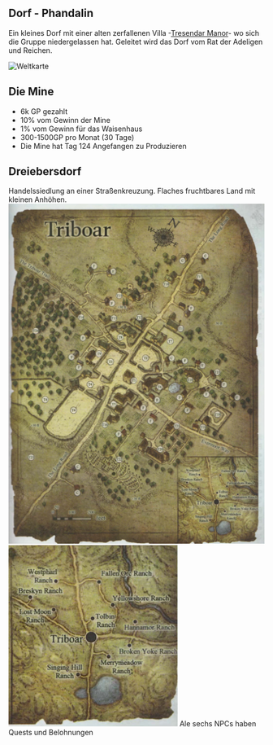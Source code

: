 ## Dorf - Phandalin 
Ein kleines Dorf mit einer alten zerfallenen Villa -[Tresendar Manor](Tresendar%20Villa.md)- wo sich die Gruppe niedergelassen hat. Geleitet wird das Dorf vom Rat der Adeligen und Reichen.


![Weltkarte](Bilder/PhandalinWeltkarte.png)


## Die Mine
- 6k GP gezahlt 
- 10% vom Gewinn der Mine
- 1% vom Gewinn für das Waisenhaus
- 300-1500GP pro Monat (30 Tage)
- Die Mine hat Tag 124 Angefangen zu Produzieren


## Dreiebersdorf
Handelssiedlung an einer Straßenkreuzung. Flaches fruchtbares Land mit kleinen Anhöhen. 
![Dreiebersdorf](Bilder/Dreiebersdorf.png)
![Dreiebersdorf Welt](Bilder/DreiebersdorfWeltkarte.png)
Ale sechs NPCs haben Quests und Belohnungen

